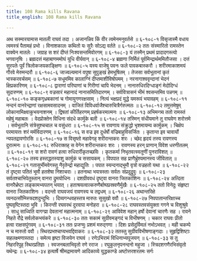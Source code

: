 ```yaml
---
title: 108 Rama kills Ravana
title_english: 108 Rama kills Ravana

---
```

<div class="audioEmbed"  caption="श्रीराम-हरिसीताराममूर्ति-घनपाठिभ्यां वचनम्" src="https://archive.org/download/Ramayana-recitation-Sriram-harisItArAmamUrti-Ghanapaati-v2/Kanda_6/Kanda_6_YK-108-Rama_kills_Ravana_0.mp3"></div>
अथ सस्मारयामास मातली राघवं तदा ।  
अजानन्निव किं वीर त्वमेनमनुवर्तसे ॥ ६-१०८-१  
विसृजास्मै वधाय त्वमस्त्रं पैतामहं प्रभो ।  
विनाशकालः कथितो यः सुरैः सोऽद्य वर्तते ॥ ६-१०८-२  
ततः संस्मारितो रामस्तेन वाक्येन मातलेः ।  
जग्राह स शरं दीप्तं निःश्वसन्तमिवोरगम् ॥ ६-१०८-३  
यं तस्मैन् प्रथमं प्रादादगस्त्यो भगवानृषिः ।  
ब्रह्मदत्तं महाबाणममोघं युधि वीर्यवान् ॥ ६-१०८-४  
ब्रह्मणा निर्मितं पूर्वमिन्द्रार्थममितौजसा ।  
दत्तं सुरपतेः पूर्वं त्रिलोकजयकाङ्क्षिणः ॥ ६-१०८-५  
यस्य वाजेषु पवनः फले पावकबास्करौ ।  
शरीरमाकाशमयं गौरवे मेरुमन्दरौ ॥ ६-१०८-६  
जाज्वल्यमानं वपुषा सुपुङ्खं हेमभूषितम् ।  
तेजसा सर्वभूतानां कृतं भास्करवर्चसम् ॥ ६-१०८-७  
सधूममिव कालाग्निं दीप्तमाशीविषोपमम् ।  
नरनागाश्ववृन्दानां भेदनं क्षिप्रकारिणम् ॥ ६-१०८-८  
द्वाराणां परिघाणां च गिरीणां चापि भेदनम् ।  
नानारुधिरदिग्धाङ्गं मेदोदिग्धं सुदारुणम् ॥ ६-१०८-९  
वज्रसारं महानादं नानासमितिदारणम् ।  
सर्ववित्रासनं भीमं श्वसन्तमिव पन्नगम् ॥ ६-१०८-१०  
कङ्कगृध्रबकानां च गोमायुगणरक्षसाम् ।  
नित्यं भक्षप्रदं युद्धे यमरूपं भयावहम् ॥ ६-१०८-११  
नन्दनं वानरेन्द्राणां रक्षसामवसादनम् ।  
वाजितं विविधर्वाजैश्चारुचित्रैर्गरुत्मतः ॥ ६-१०८-१२  
तमुत्तमेषुम् लोकानामिक्ष्वाकुभयनाशनम् ।  
द्विषतां कीर्तिहरणम् प्रहर्षकरमात्मनः ॥ ६-१०८-१३  
अभिमन्त्र्य ततो रामस्तं महेषुं महाबलः ।  
वेदप्रोक्तेन विधिना संदधे कार्मुके बली ॥ ६-१०८-१४  
तस्मिन् संधीयमाने तु राघवेण शरोत्तमे ।  
सर्वभूतानि संत्रेसुश्चचाल च वसुंधरा ॥ ६-१०८-१५  
स रावणाय संक्रुद्धो भृशमायम्य कार्मुकम् ।  
चिक्षेप परमायत्तः शरं मर्मविदारणम् ॥ ६-१०८-१६  
स वज्र इव दुर्धर्षो वज्रिबाहुविसर्जितः ।  
कृतान्त इव चावार्यो न्यपतद्रावणोरसि ॥ ६-१०८-१७  
स विसृष्तो महावेगह् शरीरान्तकरः शरः ।  
च्छेद हृदयं तस्य रावणस्य दुरात्मनः ॥ ६-१०८-१८  
रुधिराक्तह् स वेगेन शरीरान्तकरः शरः ।  
रावणस्य हरन् प्राणान् विवेश धरणीतलम् ॥ ६-१०८-१९  
स शरो रावणं हत्वा रुधिरार्रीकृतच्छविः ।  
कृतकर्मा निभृतवत्स्वतूणीं पुनराविशत् ॥ ६-१०८-२०  
तस्य हस्तद्धतस्याशु कार्मुकं च ससायकम् ।  
विपपात सह प्राणैर्भ्रुश्यमानस्य जीवितात् ॥ ६-१०८-२१  
गतासुर्भीमवेगस्तु नैरृतेन्द्रो महाद्युतिः ।  
पपात स्यन्दनाद्भूमौ वृत्रो वज्रहतो यथा ॥ ६-१०८-२२  
तं दृष्ट्वा पतितं भूमौ हतशेषा निशाचराः ।  
हतनाथा भयत्रस्ताः सर्वतः संप्रदुद्रुवुः ॥ ६-१०८-२३  
सर्वतश्चाभिपेतुस्तान् वानरा द्रुमयोधिनः ।  
दशग्रीववधं दृष्ट्वा वानरा जितकाशिनः ॥ ६-१०८-२४  
अत्दिता वानरैर्भ्रष्टा लङ्कामभ्यपतन् भयात् ।  
हताश्रयत्वात्करुणैर्बाष्पप्रस्रवणैर्मुखैः ॥ ६-१०८-२५  
ततो विनेदुः संहृष्टा वानरा जितकाशिनः ।  
वदन्तो राघवजयं रावणस्य च तद्वधम् ॥ ६-१०८-२६  
अथान्तरिक्षे व्यनदत्सौम्य्स्त्रिदशदुन्दुभिः ।  
दिव्यगन्धवहस्तत्र मारुतः सुसुखो ववौ ॥ ६-१०८-२७  
निपपातान्तरिक्षाच्च पुष्पवृष्टिस्तदा भुवि ।  
किरन्ती रघवरथं दुरवापा मनोहरा ॥ ६-१०८-२८  
राघवस्तवसंयुक्ता गगने च विशुश्रुवे ।  
साधु साध्विति वागग्य्रा देवतानां महात्मनाम् ॥ ६-१०८-२९  
आविवेश महान् हर्षो देवानां चारणैः सह ।  
रावने निहते रौद्रे सर्वलोकभयंकरे ॥ ६-१०८-३०  
ततः सकामं सुग्रीवमङ्गदं च विभीषणम् ।  
चकार राघवः प्रीतो हत्वा राक्षसपुंगवम् ॥ ६-१०८-३१  
ततः प्रजग्मुः प्रशमं मरुद्गणा ।  
दिशः प्रसेदुर्विमलं नभोऽभवत् ।  
मही चकम्पे न च मारुतो ववौ ।  
स्थिरप्रभश्चाप्यभवद्दिवाकरः ॥ ६-१०८-३२  
ततस्तु सुग्रीवविभीषणाङ्गदाः ।  
सुहृद्विशिष्टाः सहलक्ष्मणास्तदा ।  
समेत्य हृष्टा विजयेन राघवं ।  
रणेऽभिरामं विधिनाभ्यपूजयन् ॥ ६-१०८-३३  
स तु निहररिपुह् स्थिरप्रतिज्ञः ।  
स्वजनबलाभिवृतो रणे रराज ।  
रघुकुलनृपनन्दनो महुजा ।  
स्त्रिदशगणैरभिसंवृतो यथेन्द्रः ॥ ६-१०८-३४  
इत्यार्षे श्रीमद्रामायणे आदिकाव्ये युद्धकाण्डे अष्टोत्तरशरतमः सर्गः